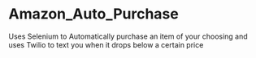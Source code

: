 # Amazon_Auto_Purchase
Uses Selenium to Automatically purchase an item of your choosing and uses Twilio to text  you when it drops below a certain price
